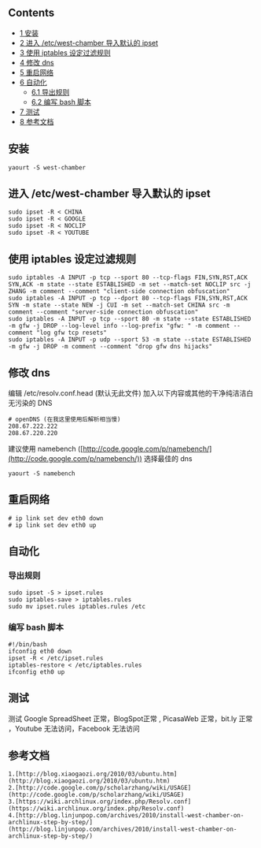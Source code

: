 ## Contents

*   [1 安装](#.E5.AE.89.E8.A3.85)
*   [2 进入 /etc/west-chamber 导入默认的 ipset](#.E8.BF.9B.E5.85.A5_.2Fetc.2Fwest-chamber_.E5.AF.BC.E5.85.A5.E9.BB.98.E8.AE.A4.E7.9A.84_ipset)
*   [3 使用 iptables 设定过滤规则](#.E4.BD.BF.E7.94.A8_iptables_.E8.AE.BE.E5.AE.9A.E8.BF.87.E6.BB.A4.E8.A7.84.E5.88.99)
*   [4 修改 dns](#.E4.BF.AE.E6.94.B9_dns)
*   [5 重启网络](#.E9.87.8D.E5.90.AF.E7.BD.91.E7.BB.9C)
*   [6 自动化](#.E8.87.AA.E5.8A.A8.E5.8C.96)
    *   [6.1 导出规则](#.E5.AF.BC.E5.87.BA.E8.A7.84.E5.88.99)
    *   [6.2 编写 bash 脚本](#.E7.BC.96.E5.86.99_bash_.E8.84.9A.E6.9C.AC)
*   [7 测试](#.E6.B5.8B.E8.AF.95)
*   [8 参考文档](#.E5.8F.82.E8.80.83.E6.96.87.E6.A1.A3)

## 安装

```
yaourt -S west-chamber

```

## 进入 /etc/west-chamber 导入默认的 ipset

```
sudo ipset -R < CHINA
sudo ipset -R < GOOGLE
sudo ipset -R < NOCLIP
sudo ipset -R < YOUTUBE

```

## 使用 iptables 设定过滤规则

```
sudo iptables -A INPUT -p tcp --sport 80 --tcp-flags FIN,SYN,RST,ACK SYN,ACK -m state --state ESTABLISHED -m set --match-set NOCLIP src -j ZHANG -m comment --comment "client-side connection obfuscation"
sudo iptables -A INPUT -p tcp --dport 80 --tcp-flags FIN,SYN,RST,ACK SYN -m state --state NEW -j CUI -m set --match-set CHINA src -m comment --comment "server-side connection obfuscation"
sudo iptables -A INPUT -p tcp --sport 80 -m state --state ESTABLISHED -m gfw -j DROP --log-level info --log-prefix "gfw: " -m comment --comment "log gfw tcp resets"
sudo iptables -A INPUT -p udp --sport 53 -m state --state ESTABLISHED -m gfw -j DROP -m comment --comment "drop gfw dns hijacks"

```

## 修改 dns

编辑 /etc/resolv.conf.head (默认无此文件) 加入以下内容或其他的干净纯洁洁白无污染的 DNS

```
# openDNS (在我这里使用后解析相当慢)
208.67.222.222
208.67.220.220

```

建议使用 namebench ([http://code.google.com/p/namebench/](http://code.google.com/p/namebench/)) 选择最佳的 dns

```
yaourt -S namebench

```

## 重启网络

```
# ip link set dev eth0 down
# ip link set dev eth0 up

```

## 自动化

### 导出规则

```
sudo ipset -S > ipset.rules
sudo iptables-save > iptables.rules
sudo mv ipset.rules iptables.rules /etc

```

### 编写 bash 脚本

```
#!/bin/bash
ifconfig eth0 down
ipset -R < /etc/ipset.rules
iptables-restore < /etc/iptables.rules
ifconfig eth0 up

```

## 测试

测试 Google SpreadSheet 正常，BlogSpot正常 , PicasaWeb 正常，bit.ly 正常 ，Youtube 无法访问，Facebook 无法访问

## 参考文档

```
1.[http://blog.xiaogaozi.org/2010/03/ubuntu.htm](http://blog.xiaogaozi.org/2010/03/ubuntu.htm)
2.[http://code.google.com/p/scholarzhang/wiki/USAGE](http://code.google.com/p/scholarzhang/wiki/USAGE)
3.[https://wiki.archlinux.org/index.php/Resolv.conf](https://wiki.archlinux.org/index.php/Resolv.conf)
4.[http://blog.linjunpop.com/archives/2010/install-west-chamber-on-archlinux-step-by-step/](http://blog.linjunpop.com/archives/2010/install-west-chamber-on-archlinux-step-by-step/)

```